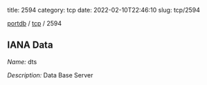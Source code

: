 title: 2594
category: tcp
date: 2022-02-10T22:46:10
slug: tcp/2594

[portdb](/) / [tcp](/category/tcp.html) / 2594


## IANA Data

_Name:_ dts

_Description:_ Data Base Server

